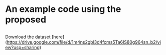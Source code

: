 # An example code using the proposed

## 

Download the dataset [here] (https://drive.google.com/file/d/1m4ns2gbl3d4fcms5Ta6IS80g964sn_b2/view?usp=sharing)